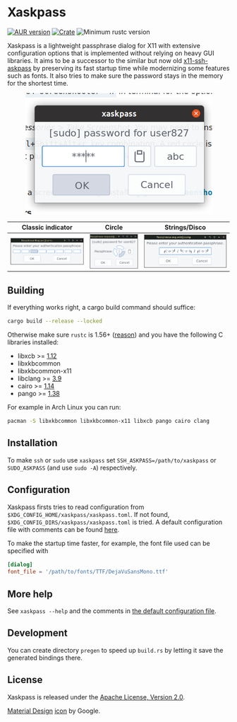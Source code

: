 # Xaskpass
[![AUR version](https://img.shields.io/aur/version/xaskpass)](https://aur.archlinux.org/packages/xaskpass/)
[![Crate](https://img.shields.io/crates/v/xaskpass.svg)](https://crates.io/crates/xaskpass)
![Minimum rustc version](https://img.shields.io/badge/rustc-1.56+-lightgray)

Xaskpass is a lightweight passphrase dialog for X11 with extensive configuration
options that is implemented without relying on heavy GUI libraries. It aims to
be a successor to the similar but now old [x11-ssh-askpass] by preserving
its fast startup time while modernizing some features such as fonts. It also tries
to make sure the password stays in the memory for the shortest time.

[x11-ssh-askpass]: https://archlinux.org/packages/community/x86_64/x11-ssh-askpass/

<p align="center">
<img src="res/asterisk.png">
</p>

Classic indicator | Circle | Strings/Disco
:-------:|:-------:|:-------:
![](res/classic.png) | ![](res/xaskpass1.png) | ![](res/disco.png)


## Building

If everything works right, a cargo build command should suffice:

```sh
cargo build --release --locked
```

Otherwise make sure `rustc` is 1.56+ ([reason](https://github.com/user827/xaskpass/commit/ca8eb67770856b6ddd63b675ed374bb1ce707b22)) and you have the following C libraries installed:

* libxcb >= [1.12](https://github.com/psychon/x11rb#building)
* libxkbcommon
* libxkbcommon-x11
* libclang >= [3.9](https://rust-lang.github.io/rust-bindgen/requirements.html#clang)
* cairo >= [1.14](https://github.com/gtk-rs/gtk-rs-core/tree/master/cairo#cairo-bindings)
* pango >= [1.38](https://github.com/gtk-rs/gtk-rs-core/tree/master/pango#rust-pango-bindings)

For example in Arch Linux you can run:
```sh
pacman -S libxkbcommon libxkbcommon-x11 libxcb pango cairo clang
```

## Installation
To make `ssh` or `sudo` use `xaskpass` set
`SSH_ASKPASS=/path/to/xaskpass` or `SUDO_ASKPASS` (and use `sudo -A`) respectively.

## Configuration

Xaskpass firsts tries to read configuration from `$XDG_CONFIG_HOME/xaskpass/xaskpass.toml`. If not found,
`$XDG_CONFIG_DIRS/xaskpass/xaskpass.toml` is tried.
A default configuration file with comments can be found [here](xaskpass.default.toml).

To make the startup time faster, for example, the font file used can be specified with
```toml
[dialog]
font_file = '/path/to/fonts/TTF/DejaVuSansMono.ttf'
```

## More help

See `xaskpass --help` and the comments in [the default configuration
file](xaskpass.default.toml).

## Development

You can create directory `pregen` to speed up `build.rs` by letting it save the
generated bindings there.

## License

Xaskpass is released under the [Apache License, Version 2.0](LICENCE).

[Material Design](https://material.io/resources/icons/) [icon](res/xaskpass.png) by Google.
